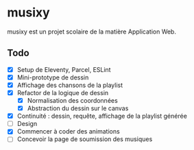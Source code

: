# musixy

musixy est un projet scolaire de la matière Application Web.

## Todo

- [x] Setup de Eleventy, Parcel, ESLint
- [x] Mini-prototype de dessin
- [x] Affichage des chansons de la playlist
- [x] Refactor de la logique de dessin
  - [x] Normalisation des coordonnées
  - [x] Abstraction du dessin sur le canvas
- [x] Continuité : dessin, requête, affichage de la playlist générée
- [ ] Design
- [x] Commencer à coder des animations
- [ ] Concevoir la page de soumission des musiques
